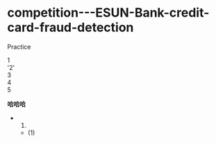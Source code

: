 # competition---ESUN-Bank-credit-card-fraud-detection
Practice

1  
'2'  
    3  
4  
5  

**哈哈哈**  

* 1.  
  *  (1)
